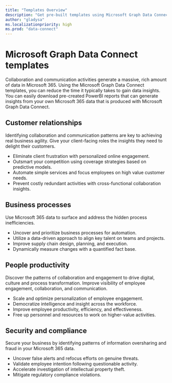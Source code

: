```yaml
---
title: "Templates Overview"
description: "Get pre-built templates using Microsoft Graph Data Connect."
author: "gladysa"
ms.localizationpriority: high
ms.prod: "data-connect"
---
```


# Microsoft Graph Data Connect templates

Collaboration and communication activities generate a massive, rich amount of data in Microsoft 365. Using the Microsoft Graph Data Connect templates, you can reduce the time it typically takes to gain data insights. You can easily download pre-created PowerBI reports that can generate insights from your own Microsoft 365 data that is produced with Microsoft Graph Data Connect.

## Customer relationships  

Identifying collaboration and communication patterns are key to achieving real business agility. Give your client-facing roles the insights they need to delight their customers.  

- Eliminate client frustration with personalized online engagement.
- Outsmart your competition using coverage strategies based on predictive models. 
- Automate simple services and focus employees on high value customer needs.  
- Prevent costly redundant activities with cross-functional collaboration insights. 
 
## Business processes  

Use Microsoft 365 data to surface and address the hidden process inefficiencies.  

- Uncover and prioritize business processes for automation. 
- Utilize a data-driven approach to align key talent on teams and projects. 
- Improve supply chain design, planning, and execution. 
- Dynamically measure changes with a quantified fact base. 

## People productivity 

Discover the patterns of collaboration and engagement to drive digital, culture and process transformation. Improve visibility of employee engagement, collaboration, and communication.  

- Scale and optimize personalization of employee engagement.  
- Democratize intelligence and insight across the workforce.  
- Improve employee productivity, efficiency, and effectiveness. 
- Free up personnel and resources to work on higher-value activities.  

## Security and compliance 

Secure your business by identifying patterns of information oversharing and fraud in your Microsoft 365 data.  

- Uncover false alerts and refocus efforts on genuine threats.  
- Validate employee intention following questionable activity.  
- Accelerate investigation of intellectual property theft.  
- Mitigate regulatory compliance violations.  
